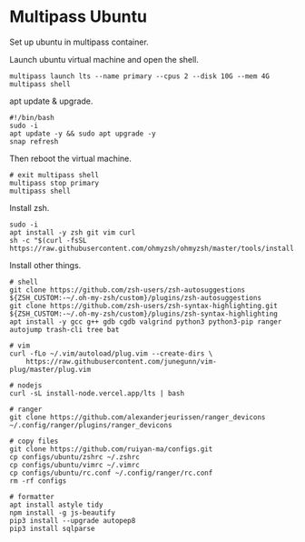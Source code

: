 # Multipass Ubuntu

Set up ubuntu in multipass container. 

Launch ubuntu virtual machine and open the shell. 

```shell
multipass launch lts --name primary --cpus 2 --disk 10G --mem 4G
multipass shell
```

apt update & upgrade. 

```shell
#!/bin/bash
sudo -i
apt update -y && sudo apt upgrade -y
snap refresh
```

Then reboot the virtual machine. 

```shell
# exit multipass shell
multipass stop primary
multipass shell
```

Install zsh. 

```shell
sudo -i
apt install -y zsh git vim curl
sh -c "$(curl -fsSL https://raw.githubusercontent.com/ohmyzsh/ohmyzsh/master/tools/install.sh)"
```

Install other things. 

```shell
# shell
git clone https://github.com/zsh-users/zsh-autosuggestions ${ZSH_CUSTOM:-~/.oh-my-zsh/custom}/plugins/zsh-autosuggestions
git clone https://github.com/zsh-users/zsh-syntax-highlighting.git ${ZSH_CUSTOM:-~/.oh-my-zsh/custom}/plugins/zsh-syntax-highlighting
apt install -y gcc g++ gdb cgdb valgrind python3 python3-pip ranger autojump trash-cli tree bat

# vim
curl -fLo ~/.vim/autoload/plug.vim --create-dirs \
    https://raw.githubusercontent.com/junegunn/vim-plug/master/plug.vim

# nodejs
curl -sL install-node.vercel.app/lts | bash

# ranger
git clone https://github.com/alexanderjeurissen/ranger_devicons ~/.config/ranger/plugins/ranger_devicons

# copy files
git clone https://github.com/ruiyan-ma/configs.git
cp configs/ubuntu/zshrc ~/.zshrc
cp configs/ubuntu/vimrc ~/.vimrc
cp configs/ubuntu/rc.conf ~/.config/ranger/rc.conf
rm -rf configs

# formatter
apt install astyle tidy
npm install -g js-beautify
pip3 install --upgrade autopep8
pip3 install sqlparse
```

